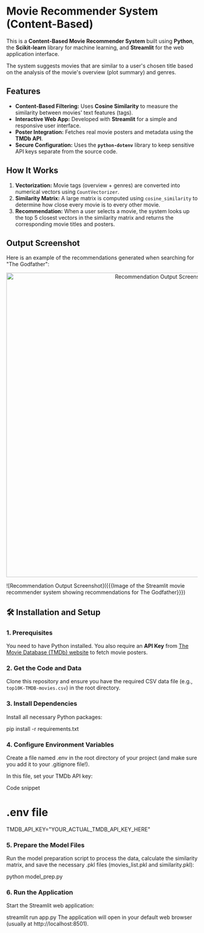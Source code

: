 #  Movie Recommender System (Content-Based)

This is a **Content-Based Movie Recommender System** built using **Python**, the **Scikit-learn** library for machine learning, and **Streamlit** for the web application interface.

The system suggests movies that are similar to a user's chosen title based on the analysis of the movie's overview (plot summary) and genres.

##  Features

* **Content-Based Filtering:** Uses **Cosine Similarity** to measure the similarity between movies' text features (tags).
* **Interactive Web App:** Developed with **Streamlit** for a simple and responsive user interface.
* **Poster Integration:** Fetches real movie posters and metadata using the **TMDb API**.
* **Secure Configuration:** Uses the **`python-dotenv`** library to keep sensitive API keys separate from the source code.

##  How It Works

1.  **Vectorization:** Movie tags (overview + genres) are converted into numerical vectors using `CountVectorizer`.
2.  **Similarity Matrix:** A large matrix is computed using `cosine_similarity` to determine how close every movie is to every other movie.
3.  **Recommendation:** When a user selects a movie, the system looks up the top 5 closest vectors in the similarity matrix and returns the corresponding movie titles and posters.

##  Output Screenshot

Here is an example of the recommendations generated when searching for "The Godfather":
<p align="center">
    <img src="output.png" alt="Recommendation Output Screenshot" width="800"/>
</p>

![Recommendation Output Screenshot]({{{Image of the Streamlit movie recommender system showing recommendations for The Godfather}}})

## 🛠️ Installation and Setup

### 1. Prerequisites

You need to have Python installed. You also require an **API Key** from [The Movie Database (TMDb) website](https://www.themoviedb.org/documentation/api) to fetch movie posters.

### 2. Get the Code and Data

Clone this repository and ensure you have the required CSV data file (e.g., `top10K-TMDB-movies.csv`) in the root directory.

### 3. Install Dependencies

Install all necessary Python packages:


pip install -r requirements.txt

### 4. Configure Environment Variables

Create a file named .env in the root directory of your project (and make sure you add it to your .gitignore file!).

In this file, set your TMDb API key:

Code snippet

# .env file
TMDB_API_KEY="YOUR_ACTUAL_TMDB_API_KEY_HERE"

### 5. Prepare the Model Files
Run the model preparation script to process the data, calculate the similarity matrix, and save the necessary .pkl files (movies_list.pkl and similarity.pkl):


python model_prep.py


### 6. Run the Application
Start the Streamlit web application:


streamlit run app.py
The application will open in your default web browser (usually at http://localhost:8501).

